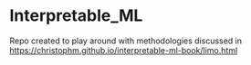 # Interpretable_ML
Repo created to play around with methodologies discussed in https://christophm.github.io/interpretable-ml-book/limo.html
